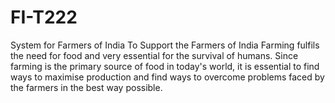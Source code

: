 # FI-T222
System for Farmers of India To Support the Farmers of India
Farming fulfils the need for food and very essential for the survival of humans.
Since farming is the primary source of food in today's world, it is essential to find ways to maximise production and find ways to overcome problems faced by the farmers in the best way possible.

